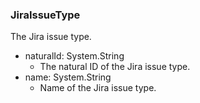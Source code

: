 ### JiraIssueType
The Jira issue type.

- naturalId: System.String
  - The natural ID of the Jira issue type.
- name: System.String
  - Name of the Jira issue type.
